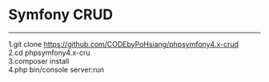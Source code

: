 # Symfony CRUD
---
1.git clone https://github.com/CODEbyPoHsiang/phpsymfony4.x-crud </br>
2.cd phpsymfony4.x-cru</br>
3.composer install</br>
4.php bin/console server:run</br>

